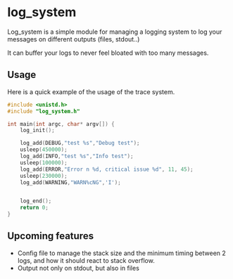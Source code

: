 # log_system

Log_system is a simple module for managing a logging system to log
your messages on different outputs (files, stdout..)

It can buffer your logs to never feel bloated with too many messages.

## Usage

Here is a quick example of the usage of the trace system.

```c
#include <unistd.h>
#include "log_system.h"

int main(int argc, char* argv[]) {
    log_init();

    log_add(DEBUG,"test %s","Debug test");
    usleep(450000);
    log_add(INFO,"test %s","Info test");
    usleep(100000);
    log_add(ERROR,"Error n %d, critical issue %d", 11, 45);
    usleep(230000);
    log_add(WARNING,"WARN%cNG",'I');


    log_end();
    return 0;
}
```

## Upcoming features

- Config file to manage the stack size and the minimum timing between 2 logs, and how it should react to stack overflow.
- Output not only on stdout, but also in files


